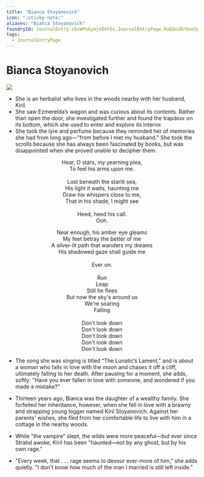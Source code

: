 ```yaml
---
title: "Bianca Stoyanovich"
icon: ":sticky-note:"
aliases: "Bianca Stoyanovich"
foundryId: JournalEntry.cGsWPn6ymjxD4Y5s.JournalEntryPage.RaEQv2BrbneSpJv0
tags:
  - JournalEntryPage
---
```


# Bianca Stoyanovich
![](https://publish-01.obsidian.md/access/7db64b11c71d88572ddc6cd06b888976/images/Bianca%20Stoyanovich.png)

- She is an herbalist who lives in the woods nearby with her husband, Kiril.
- She saw Ezmerelda’s wagon and was curious about its contents. Rather than open the door, she investigated further and found the trapdoor on its bottom, which she used to enter and explore its interior.
- She took the lyre and perfume because they reminded her of memories she had from long ago—"from before I met my husband." She took the scrolls because she has always been fascinated by books, but was disappointed when she proved unable to decipher them.

<div class="el-div"><div style="text-align: center;" class="description">
<p dir="auto">Hear, O stars, my yearning plea,
<br>To feel his arms upon me.
<br>
<br>Lost beneath the starlit sea,
<br>His light it waits, haunting me
<br>Draw his whispers close to me,
<br>That in his shade, I might see
<br>
<br>Heed, heed his call.
<br>Ooh.</p>
<p dir="auto">Near enough, his amber eye gleams
<br>My feet betray the better of me
<br>A silver-lit path that wanders my dreams
<br>His shadowed gaze shall guide me
<br>
<br>Ever on.
<br>
<br>Run
<br>Leap
<br>Still he flees
<br>But now the sky's around us
<br>We're soaring
<br>Falling
<br>
<br>Don't look down
<br>Don't look down
<br>Don't look down
<br>Don't look down
<br>Don't look down</p>
</div></div>


- The song she was singing is titled “The Lunatic’s Lament," and is about a woman who falls in love with the moon and chases it off a cliff, ultimately falling to her death. After pausing for a moment, she adds, softly: "Have you ever fallen in love with someone, and wondered if you made a mistake?"

- Thirteen years ago, Bianca was the daughter of a wealthy family. She forfeited her inheritance, however, when she fell in love with a brawny and strapping young logger named Kiril Stoyanovich. Against her parents' wishes, she fled from her comfortable life to live with him in a cottage in the nearby woods.
- While "the vampire" slept, the wilds were more peaceful—but ever since Strahd awoke, Kiril has been "haunted—not by any ghost, but by his own rage."
- "Every week, that . . . rage seems to devour ever-more of him," she adds quietly. "I don't know how much of the man I married is still left inside."